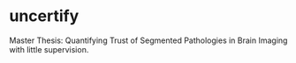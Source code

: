# uncertify
Master Thesis: Quantifying Trust of Segmented Pathologies in Brain Imaging with little supervision.
